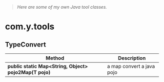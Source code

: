 > *Here are some of my own Java tool classes.*

# com.y.tools

## TypeConvert

Method|Description
----|----
**public static <T> Map<String, Object> pojo2Map(T pojo)**|a map convert a java pojo



    
